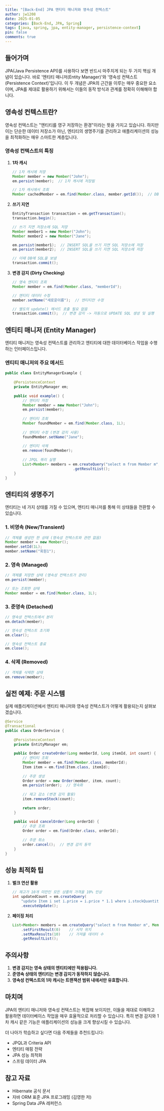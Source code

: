 ```yaml
---
title: "[Back-End] JPA 엔티티 매니저와 영속성 컨텍스트"
author: jw1208
date: 2025-01-05
categories: [Back-End, JPA, Spring]
tags: [java, spring, jpa, entity-manager, persistence-context]
pin: false
comments: true
---
```


## 들어가며

JPA(Java Persistence API)를 사용하다 보면 반드시 마주치게 되는 두 가지 핵심 개념이 있습니다. 바로 '엔티티 매니저(Entity Manager)'와 '영속성 컨텍스트(Persistence Context)'입니다. 이 두 개념은 JPA의 근간을 이루는 매우 중요한 요소이며, JPA를 제대로 활용하기 위해서는 이들의 동작 방식과 관계를 정확히 이해해야 합니다.

## 영속성 컨텍스트란?

영속성 컨텍스트는 "엔티티를 영구 저장하는 환경"이라는 뜻을 가지고 있습니다. 하지만 이는 단순한 데이터 저장소가 아닌, 엔티티의 생명주기를 관리하고 애플리케이션의 성능을 최적화하는 매우 스마트한 계층입니다.

### 영속성 컨텍스트의 특징

1. **1차 캐시**
   ```java
   // 1차 캐시에 저장
   Member member = new Member("John");
   em.persist(member);  // 1차 캐시에 저장됨
   
   // 1차 캐시에서 조회
   Member cachedMember = em.find(Member.class, member.getId());  // DB 조회 없이 캐시에서 반환
   ```

2. **쓰기 지연**
   ```java
   EntityTransaction transaction = em.getTransaction();
   transaction.begin();
   
   // 쓰기 지연 저장소에 SQL 저장
   Member member1 = new Member("John");
   Member member2 = new Member("Jane");
   
   em.persist(member1);  // INSERT SQL을 쓰기 지연 SQL 저장소에 저장
   em.persist(member2);  // INSERT SQL을 쓰기 지연 SQL 저장소에 저장
   
   // 이때 DB에 SQL을 보냄
   transaction.commit();
   ```

3. **변경 감지 (Dirty Checking)**
   ```java
   // 영속 엔티티 조회
   Member member = em.find(Member.class, "memberId");
   
   // 엔티티 데이터 수정
   member.setName("새로운이름");  // 엔티티만 수정
   
   // 별도의 update() 메서드 호출 필요 없음
   transaction.commit();  // 변경 감지 -> 자동으로 UPDATE SQL 생성 및 실행
   ```

## 엔티티 매니저 (Entity Manager)

엔티티 매니저는 영속성 컨텍스트를 관리하고 엔티티에 대한 데이터베이스 작업을 수행하는 인터페이스입니다.

### 엔티티 매니저의 주요 메서드

```java
public class EntityManagerExample {
    
    @PersistenceContext
    private EntityManager em;
    
    public void example() {
        // 엔티티 저장
        Member member = new Member("John");
        em.persist(member);
        
        // 엔티티 조회
        Member foundMember = em.find(Member.class, 1L);
        
        // 엔티티 수정 (변경 감지 사용)
        foundMember.setName("Jane");
        
        // 엔티티 삭제
        em.remove(foundMember);
        
        // JPQL 쿼리 실행
        List<Member> members = em.createQuery("select m from Member m", Member.class)
                               .getResultList();
    }
}
```

## 엔티티의 생명주기

엔티티는 네 가지 상태를 가질 수 있으며, 엔티티 매니저를 통해 이 상태들을 전환할 수 있습니다.

### 1. 비영속 (New/Transient)
```java
// 객체를 생성만 한 상태 (영속성 컨텍스트와 관련 없음)
Member member = new Member();
member.setId(1L);
member.setName("회원1");
```

### 2. 영속 (Managed)
```java
// 객체를 저장한 상태 (영속성 컨텍스트가 관리)
em.persist(member);

// 또는 조회한 상태
Member member = em.find(Member.class, 1L);
```

### 3. 준영속 (Detached)
```java
// 영속성 컨텍스트에서 분리
em.detach(member);

// 영속성 컨텍스트 초기화
em.clear();

// 영속성 컨텍스트 종료
em.close();
```

### 4. 삭제 (Removed)
```java
// 객체를 삭제한 상태
em.remove(member);
```

## 실전 예제: 주문 시스템

실제 애플리케이션에서 엔티티 매니저와 영속성 컨텍스트가 어떻게 활용되는지 살펴보겠습니다.

```java
@Service
@Transactional
public class OrderService {
    
    @PersistenceContext
    private EntityManager em;
    
    public Order createOrder(Long memberId, Long itemId, int count) {
        // 엔티티 조회
        Member member = em.find(Member.class, memberId);
        Item item = em.find(Item.class, itemId);
        
        // 주문 생성
        Order order = new Order(member, item, count);
        em.persist(order);  // 영속화
        
        // 재고 감소 (변경 감지 활용)
        item.removeStock(count);
        
        return order;
    }
    
    public void cancelOrder(Long orderId) {
        // 주문 조회
        Order order = em.find(Order.class, orderId);
        
        // 주문 취소
        order.cancel();  // 변경 감지 동작
    }
}
```

## 성능 최적화 팁

1. **벌크 연산 활용**
   ```java
   // 재고가 10개 미만인 모든 상품의 가격을 10% 인상
   int updatedCount = em.createQuery(
       "update Item i set i.price = i.price * 1.1 where i.stockQuantity < 10")
       .executeUpdate();
   ```

2. **페이징 처리**
   ```java
   List<Member> members = em.createQuery("select m from Member m", Member.class)
       .setFirstResult(0)    // 시작 위치
       .setMaxResults(10)    // 가져올 데이터 수
       .getResultList();
   ```

## 주의사항

1. **변경 감지는 영속 상태의 엔티티에만 적용됩니다.**
2. **준영속 상태의 엔티티는 변경 감지가 동작하지 않습니다.**
3. **영속성 컨텍스트의 1차 캐시는 트랜잭션 범위 내에서만 유효합니다.**

## 마치며

JPA의 엔티티 매니저와 영속성 컨텍스트는 복잡해 보이지만, 이들을 제대로 이해하고 활용하면 데이터베이스 작업을 매우 효율적으로 처리할 수 있습니다. 특히 변경 감지와 1차 캐시 같은 기능은 애플리케이션의 성능을 크게 향상시킬 수 있습니다.

더 나아가 학습하고 싶다면 다음 주제들을 추천드립니다:
- JPQL과 Criteria API
- 엔티티 매핑 전략
- JPA 성능 최적화
- 스프링 데이터 JPA

## 참고 자료
- Hibernate 공식 문서
- 자바 ORM 표준 JPA 프로그래밍 (김영한 저)
- Spring Data JPA 레퍼런스